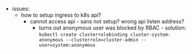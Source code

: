 - issues:
	- how to setup ingress to k8s api?
		- cannot access api - sans not setup? wrong api listen address?
			- turns out anonymous user was blocked by RBAC - solution:
			  ``kubectl create clusterrolebinding cluster-system-anonymous --clusterrole=cluster-admin --user=system:anonymous``